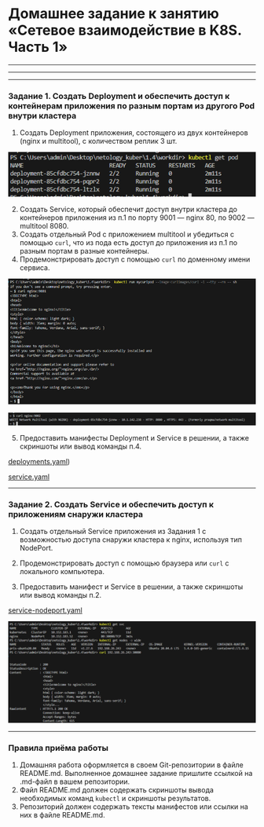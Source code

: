 # Домашнее задание к занятию «Сетевое взаимодействие в K8S. Часть 1»



------



------


------

### Задание 1. Создать Deployment и обеспечить доступ к контейнерам приложения по разным портам из другого Pod внутри кластера

1. Создать Deployment приложения, состоящего из двух контейнеров (nginx и multitool), с количеством реплик 3 шт.

![Alt text](image.png)


2. Создать Service, который обеспечит доступ внутри кластера до контейнеров приложения из п.1 по порту 9001 — nginx 80, по 9002 — multitool 8080.
3. Создать отдельный Pod с приложением multitool и убедиться с помощью `curl`, что из пода есть доступ до приложения из п.1 по разным портам в разные контейнеры.
4. Продемонстрировать доступ с помощью `curl` по доменному имени сервиса.

![Alt text](image-1.png)


![Alt text](image-2.png)

5. Предоставить манифесты Deployment и Service в решении, а также скриншоты или вывод команды п.4.

[deployments.yaml](https://github.com/djohnii/netology_kuber/blob/main/1.4/workdir/deployments.yaml))

[service.yaml](https://github.com/djohnii/netology_kuber/blob/main/1.4/workdir/service.yaml)



------

### Задание 2. Создать Service и обеспечить доступ к приложениям снаружи кластера

1. Создать отдельный Service приложения из Задания 1 с возможностью доступа снаружи кластера к nginx, используя тип NodePort.
2. Продемонстрировать доступ с помощью браузера или `curl` с локального компьютера.

3. Предоставить манифест и Service в решении, а также скриншоты или вывод команды п.2.

[service-nodeport.yaml](https://github.com/djohnii/netology_kuber/blob/main/1.4/workdir/service-nodeport.yaml)


![Alt text](image-3.png)

------

### Правила приёма работы

1. Домашняя работа оформляется в своем Git-репозитории в файле README.md. Выполненное домашнее задание пришлите ссылкой на .md-файл в вашем репозитории.
2. Файл README.md должен содержать скриншоты вывода необходимых команд `kubectl` и скриншоты результатов.
3. Репозиторий должен содержать тексты манифестов или ссылки на них в файле README.md.

